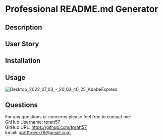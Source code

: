 # Professional README.md Generator

## Description

## User Story

## Installation 

## Usage 

![Desktop_2022_07_03_-_20_03_46_25_AdobeExpress](https://user-images.githubusercontent.com/104174101/177065208-f227c543-8c65-49f5-bd59-546bf1125814.gif)

## Questions 
For any questions or concerns please feel free to contact me:  
GitHub Username: tpratt57  
GitHub URL: https://github.com/tpratt57  
Email: pratttrevor79@gmail.com  



